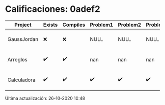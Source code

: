 # Calificaciones: 0adef2
|Project|Exists|Compiles|Problem1|Problem2|Problem3|Extra|Grade|CommitHash|CommitDate|CheckDate|DueDate|Comments|
|-|-|-|-|-|-|-|-|-|-|-|-|-|
|GaussJordan|❌|❌|NULL|NULL|NULL|NULL|NULL|NULL|NULL|26-10-2020 10:48:08|nan|No se encontró el archivo en PracticasComputacionI/GaussJordan/GaussJordan.cpp|
|Arreglos|✔️|✔️|nan|nan|nan|nan|nan|d48fde09422ed691d900f17891145c03effd2ec8|20-10-2020 00:33:45|20-10-2020 21:03:28|2020-10-22 21:00:00|nan|
|Calculadora|✔️|✔️|✔️|✔️|✔️|✔️|10.0|d48fde09422ed691d900f17891145c03effd2ec8|20-10-2020 00:33:45|20-10-2020 21:03:26|2020-10-15 21:00:00|Entrega fuera de tiempo|

Última actualización: 26-10-2020 10:48